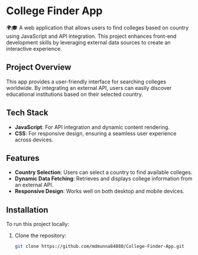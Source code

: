 # College Finder App

🌍🎓 A web application that allows users to find colleges based on country using JavaScript and API integration. This project enhances front-end development skills by leveraging external data sources to create an interactive experience.

## Project Overview

This app provides a user-friendly interface for searching colleges worldwide. By integrating an external API, users can easily discover educational institutions based on their selected country.

## Tech Stack

- **JavaScript**: For API integration and dynamic content rendering.
- **CSS**: For responsive design, ensuring a seamless user experience across devices.

## Features

- **Country Selection**: Users can select a country to find available colleges.
- **Dynamic Data Fetching**: Retrieves and displays college information from an external API.
- **Responsive Design**: Works well on both desktop and mobile devices.

## Installation

To run this project locally:
1. Clone the repository:
   ```bash
   git clone https://github.com/mdmunna84880/College-Finder-App.git
